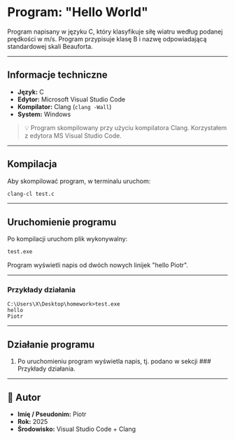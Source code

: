 # Program: "Hello World"

Program napisany w języku C, który klasyfikuje siłę wiatru według podanej prędkości w m/s. Program przypisuje klasę B i nazwę odpowiadającą standardowej skali Beauforta.

---

## Informacje techniczne

- **Język:** C  
- **Edytor:** Microsoft Visual Studio Code  
- **Kompilator:** Clang (`clang -Wall`)  
- **System:** Windows  

> 💡 Program skompilowany przy użyciu kompilatora Clang. Korzystałem z edytora MS Visual Studio Code.

---

## Kompilacja

Aby skompilować program, w terminalu uruchom:

```bash
clang-cl test.c
````

---

## Uruchomienie programu

Po kompilacji uruchom plik wykonywalny:

```bash
test.exe
```

Program wyświetli napis od dwóch nowych linijek "hello Piotr".

---

### Przykłady działania

```
C:\Users\X\Desktop\homework>test.exe
hello
Piotr
```



---

## Działanie programu

1. Po uruchomieniu program wyświetla napis, tj. podano w sekcji ### Przykłady działania.


---

## 👤 Autor

* **Imię / Pseudonim:** Piotr
* **Rok:** 2025
* **Środowisko:** Visual Studio Code + Clang

```



